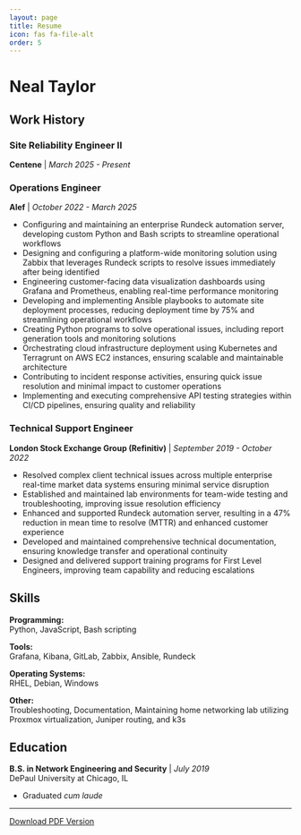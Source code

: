 ```yaml
---
layout: page
title: Resume
icon: fas fa-file-alt
order: 5
---
```


# Neal Taylor

## Work History

### Site Reliability Engineer II
**Centene** | *March 2025 - Present*

### Operations Engineer
**Alef** | *October 2022 - March 2025*

- Configuring and maintaining an enterprise Rundeck automation server, developing custom Python and Bash scripts to streamline operational workflows
- Designing and configuring a platform-wide monitoring solution using Zabbix that leverages Rundeck scripts to resolve issues immediately after being identified
- Engineering customer-facing data visualization dashboards using Grafana and Prometheus, enabling real-time performance monitoring
- Developing and implementing Ansible playbooks to automate site deployment processes, reducing deployment time by 75% and streamlining operational workflows
- Creating Python programs to solve operational issues, including report generation tools and monitoring solutions
- Orchestrating cloud infrastructure deployment using Kubernetes and Terragrunt on AWS EC2 instances, ensuring scalable and maintainable architecture
- Contributing to incident response activities, ensuring quick issue resolution and minimal impact to customer operations
- Implementing and executing comprehensive API testing strategies within CI/CD pipelines, ensuring quality and reliability

### Technical Support Engineer
**London Stock Exchange Group (Refinitiv)** | *September 2019 - October 2022*

- Resolved complex client technical issues across multiple enterprise real-time market data systems ensuring minimal service disruption
- Established and maintained lab environments for team-wide testing and troubleshooting, improving issue resolution efficiency
- Enhanced and supported Rundeck automation server, resulting in a 47% reduction in mean time to resolve (MTTR) and enhanced customer experience
- Developed and maintained comprehensive technical documentation, ensuring knowledge transfer and operational continuity
- Designed and delivered support training programs for First Level Engineers, improving team capability and reducing escalations

## Skills

**Programming:**  
Python, JavaScript, Bash scripting

**Tools:**  
Grafana, Kibana, GitLab, Zabbix, Ansible, Rundeck

**Operating Systems:**  
RHEL, Debian, Windows

**Other:**  
Troubleshooting, Documentation, Maintaining home networking lab utilizing Proxmox virtualization, Juniper routing, and k3s

## Education

**B.S. in Network Engineering and Security** | *July 2019*  
DePaul University at Chicago, IL

- Graduated *cum laude*

---

<a href="/assets/pdfs/resume.pdf" class="btn btn-primary" download>Download PDF Version</a>